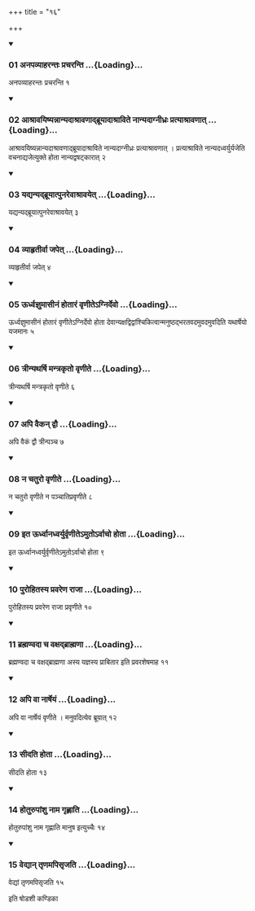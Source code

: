 +++
title = "१६"

+++

<div class="js_include" includetitle="true" newlevelforh1="3" unfilled="" url="/vedAH_yajuH/taittirIyam/sUtram/ApastambaH/shrautam/vishvAsa-prastutiH/02/16/01_anapavyAharantaH_pracharanti.md">
<details open><summary><h3>01 अनपव्याहरन्तः प्रचरन्ति ...{Loading}...</h3></summary>

अनपव्याहरन्तः प्रचरन्ति १
</details>
</div>

<div class="js_include collapsed" newlevelforh1="4" title="सर्वाष् टीकाः" url="/vedAH_yajuH/taittirIyam/sUtram/ApastambaH/shrautam/sarvASh_TIkAH/02/16/01_anapavyAharantaH_pracharanti.md"> </div>



<div class="js_include collapsed" newlevelforh1="4" title="मूलम्" url="/vedAH_yajuH/taittirIyam/sUtram/ApastambaH/shrautam/mUlam/02/16/01_anapavyAharantaH_pracharanti.md"> </div>


<div class="js_include" includetitle="true" newlevelforh1="3" unfilled="" url="/vedAH_yajuH/taittirIyam/sUtram/ApastambaH/shrautam/vishvAsa-prastutiH/02/16/02_AshrAvayiShyannAnyadAshrAvaNAdbrUyAdAshrAvite_nAnyadAgnIdhraH_pratyAshrAvaNAt.md">
<details open><summary><h3>02 आश्रावयिष्यन्नान्यदाश्रावणाद्ब्रूयादाश्राविते नान्यदाग्नीध्रः प्रत्याश्रावणात् ...{Loading}...</h3></summary>

आश्रावयिष्यन्नान्यदाश्रावणाद्ब्रूयादाश्राविते नान्यदाग्नीध्रः प्रत्याश्रावणात् । प्रत्याश्राविते नान्यदध्वर्युर्यजेति वचनाद्यजेत्युक्ते होता नान्यद्वषट्कारात् २
</details>
</div>

<div class="js_include collapsed" newlevelforh1="4" title="सर्वाष् टीकाः" url="/vedAH_yajuH/taittirIyam/sUtram/ApastambaH/shrautam/sarvASh_TIkAH/02/16/02_AshrAvayiShyannAnyadAshrAvaNAdbrUyAdAshrAvite_nAnyadAgnIdhraH_pratyAshrAvaNAt.md"> </div>



<div class="js_include collapsed" newlevelforh1="4" title="मूलम्" url="/vedAH_yajuH/taittirIyam/sUtram/ApastambaH/shrautam/mUlam/02/16/02_AshrAvayiShyannAnyadAshrAvaNAdbrUyAdAshrAvite_nAnyadAgnIdhraH_pratyAshrAvaNAt.md"> </div>


<div class="js_include" includetitle="true" newlevelforh1="3" unfilled="" url="/vedAH_yajuH/taittirIyam/sUtram/ApastambaH/shrautam/vishvAsa-prastutiH/02/16/03_yadyanyadbrUyAtpunarevAshrAvayet.md">
<details open><summary><h3>03 यद्यन्यद्ब्रूयात्पुनरेवाश्रावयेत् ...{Loading}...</h3></summary>

यद्यन्यद्ब्रूयात्पुनरेवाश्रावयेत् ३
</details>
</div>

<div class="js_include collapsed" newlevelforh1="4" title="सर्वाष् टीकाः" url="/vedAH_yajuH/taittirIyam/sUtram/ApastambaH/shrautam/sarvASh_TIkAH/02/16/03_yadyanyadbrUyAtpunarevAshrAvayet.md"> </div>



<div class="js_include collapsed" newlevelforh1="4" title="मूलम्" url="/vedAH_yajuH/taittirIyam/sUtram/ApastambaH/shrautam/mUlam/02/16/03_yadyanyadbrUyAtpunarevAshrAvayet.md"> </div>


<div class="js_include" includetitle="true" newlevelforh1="3" unfilled="" url="/vedAH_yajuH/taittirIyam/sUtram/ApastambaH/shrautam/vishvAsa-prastutiH/02/16/04_vyAhRtIrvA_japet.md">
<details open><summary><h3>04 व्याहृतीर्वा जपेत् ...{Loading}...</h3></summary>

व्याहृतीर्वा जपेत् ४
</details>
</div>

<div class="js_include collapsed" newlevelforh1="4" title="सर्वाष् टीकाः" url="/vedAH_yajuH/taittirIyam/sUtram/ApastambaH/shrautam/sarvASh_TIkAH/02/16/04_vyAhRtIrvA_japet.md"> </div>



<div class="js_include collapsed" newlevelforh1="4" title="मूलम्" url="/vedAH_yajuH/taittirIyam/sUtram/ApastambaH/shrautam/mUlam/02/16/04_vyAhRtIrvA_japet.md"> </div>


<div class="js_include" includetitle="true" newlevelforh1="3" unfilled="" url="/vedAH_yajuH/taittirIyam/sUtram/ApastambaH/shrautam/vishvAsa-prastutiH/02/16/05_UrdhvajnumAsInaM_hotAraM_vRNIte-gnirdevo.md">
<details open><summary><h3>05 ऊर्ध्वज्ञुमासीनं होतारं वृणीतेऽग्निर्देवो ...{Loading}...</h3></summary>

ऊर्ध्वज्ञुमासीनं होतारं वृणीतेऽग्निर्देवो होता देवान्यक्षद्विद्वांश्चिकित्वान्मनुष्ठद्भरतवदमुवदमुवदिति यथार्षेयो यजमानः ५
</details>
</div>

<div class="js_include collapsed" newlevelforh1="4" title="सर्वाष् टीकाः" url="/vedAH_yajuH/taittirIyam/sUtram/ApastambaH/shrautam/sarvASh_TIkAH/02/16/05_UrdhvajnumAsInaM_hotAraM_vRNIte-gnirdevo.md"> </div>



<div class="js_include collapsed" newlevelforh1="4" title="मूलम्" url="/vedAH_yajuH/taittirIyam/sUtram/ApastambaH/shrautam/mUlam/02/16/05_UrdhvajnumAsInaM_hotAraM_vRNIte-gnirdevo.md"> </div>


<div class="js_include" includetitle="true" newlevelforh1="3" unfilled="" url="/vedAH_yajuH/taittirIyam/sUtram/ApastambaH/shrautam/vishvAsa-prastutiH/02/16/06_trInyatharShi_mantrakRto_vRNIte.md">
<details open><summary><h3>06 त्रीन्यथर्षि मन्त्रकृतो वृणीते ...{Loading}...</h3></summary>

त्रीन्यथर्षि मन्त्रकृतो वृणीते ६
</details>
</div>

<div class="js_include collapsed" newlevelforh1="4" title="सर्वाष् टीकाः" url="/vedAH_yajuH/taittirIyam/sUtram/ApastambaH/shrautam/sarvASh_TIkAH/02/16/06_trInyatharShi_mantrakRto_vRNIte.md"> </div>



<div class="js_include collapsed" newlevelforh1="4" title="मूलम्" url="/vedAH_yajuH/taittirIyam/sUtram/ApastambaH/shrautam/mUlam/02/16/06_trInyatharShi_mantrakRto_vRNIte.md"> </div>


<div class="js_include" includetitle="true" newlevelforh1="3" unfilled="" url="/vedAH_yajuH/taittirIyam/sUtram/ApastambaH/shrautam/vishvAsa-prastutiH/02/16/07_api_vaikan_dvau.md">
<details open><summary><h3>07 अपि वैकन् द्वौ ...{Loading}...</h3></summary>

अपि वैकं द्वौ त्रीन्पञ्च ७
</details>
</div>

<div class="js_include collapsed" newlevelforh1="4" title="सर्वाष् टीकाः" url="/vedAH_yajuH/taittirIyam/sUtram/ApastambaH/shrautam/sarvASh_TIkAH/02/16/07_api_vaikan_dvau.md"> </div>



<div class="js_include collapsed" newlevelforh1="4" title="मूलम्" url="/vedAH_yajuH/taittirIyam/sUtram/ApastambaH/shrautam/mUlam/02/16/07_api_vaikan_dvau.md"> </div>


<div class="js_include" includetitle="true" newlevelforh1="3" unfilled="" url="/vedAH_yajuH/taittirIyam/sUtram/ApastambaH/shrautam/vishvAsa-prastutiH/02/16/08_na_chaturo_vRNIte.md">
<details open><summary><h3>08 न चतुरो वृणीते ...{Loading}...</h3></summary>

न चतुरो वृणीते न पञ्चातिप्रवृणीते ८
</details>
</div>

<div class="js_include collapsed" newlevelforh1="4" title="सर्वाष् टीकाः" url="/vedAH_yajuH/taittirIyam/sUtram/ApastambaH/shrautam/sarvASh_TIkAH/02/16/08_na_chaturo_vRNIte.md"> </div>



<div class="js_include collapsed" newlevelforh1="4" title="मूलम्" url="/vedAH_yajuH/taittirIyam/sUtram/ApastambaH/shrautam/mUlam/02/16/08_na_chaturo_vRNIte.md"> </div>


<div class="js_include" includetitle="true" newlevelforh1="3" unfilled="" url="/vedAH_yajuH/taittirIyam/sUtram/ApastambaH/shrautam/vishvAsa-prastutiH/02/16/09_ita_UrdhvAnadhvaryurvRNIte-muto-rvAcho_hotA.md">
<details open><summary><h3>09 इत ऊर्ध्वानध्वर्युर्वृणीतेऽमुतोऽर्वाचो होता ...{Loading}...</h3></summary>

इत ऊर्ध्वानध्वर्युर्वृणीतेऽमुतोऽर्वाचो होता ९
</details>
</div>

<div class="js_include collapsed" newlevelforh1="4" title="सर्वाष् टीकाः" url="/vedAH_yajuH/taittirIyam/sUtram/ApastambaH/shrautam/sarvASh_TIkAH/02/16/09_ita_UrdhvAnadhvaryurvRNIte-muto-rvAcho_hotA.md"> </div>



<div class="js_include collapsed" newlevelforh1="4" title="मूलम्" url="/vedAH_yajuH/taittirIyam/sUtram/ApastambaH/shrautam/mUlam/02/16/09_ita_UrdhvAnadhvaryurvRNIte-muto-rvAcho_hotA.md"> </div>


<div class="js_include" includetitle="true" newlevelforh1="3" unfilled="" url="/vedAH_yajuH/taittirIyam/sUtram/ApastambaH/shrautam/vishvAsa-prastutiH/02/16/10_purohitasya_pravareNa_rAjA.md">
<details open><summary><h3>10 पुरोहितस्य प्रवरेण राजा ...{Loading}...</h3></summary>

पुरोहितस्य प्रवरेण राजा प्रवृणीते १०
</details>
</div>

<div class="js_include collapsed" newlevelforh1="4" title="सर्वाष् टीकाः" url="/vedAH_yajuH/taittirIyam/sUtram/ApastambaH/shrautam/sarvASh_TIkAH/02/16/10_purohitasya_pravareNa_rAjA.md"> </div>



<div class="js_include collapsed" newlevelforh1="4" title="मूलम्" url="/vedAH_yajuH/taittirIyam/sUtram/ApastambaH/shrautam/mUlam/02/16/10_purohitasya_pravareNa_rAjA.md"> </div>


<div class="js_include" includetitle="true" newlevelforh1="3" unfilled="" url="/vedAH_yajuH/taittirIyam/sUtram/ApastambaH/shrautam/vishvAsa-prastutiH/02/16/11_brahmaNvadA_cha_vaxadbrAhmaNA.md">
<details open><summary><h3>11 ब्रह्मण्वदा च वक्षद्ब्राह्मणा ...{Loading}...</h3></summary>

ब्रह्मण्वदा च वक्षद्ब्राह्मणा अस्य यज्ञस्य प्राबितार इति प्रवरशेषमाह ११
</details>
</div>

<div class="js_include collapsed" newlevelforh1="4" title="सर्वाष् टीकाः" url="/vedAH_yajuH/taittirIyam/sUtram/ApastambaH/shrautam/sarvASh_TIkAH/02/16/11_brahmaNvadA_cha_vaxadbrAhmaNA.md"> </div>



<div class="js_include collapsed" newlevelforh1="4" title="मूलम्" url="/vedAH_yajuH/taittirIyam/sUtram/ApastambaH/shrautam/mUlam/02/16/11_brahmaNvadA_cha_vaxadbrAhmaNA.md"> </div>


<div class="js_include" includetitle="true" newlevelforh1="3" unfilled="" url="/vedAH_yajuH/taittirIyam/sUtram/ApastambaH/shrautam/vishvAsa-prastutiH/02/16/12_api_vA_nArSheyaM.md">
<details open><summary><h3>12 अपि वा नार्षेयं ...{Loading}...</h3></summary>

अपि वा नार्षेयं वृणीते । मनुवदित्येव ब्रूयात् १२
</details>
</div>

<div class="js_include collapsed" newlevelforh1="4" title="सर्वाष् टीकाः" url="/vedAH_yajuH/taittirIyam/sUtram/ApastambaH/shrautam/sarvASh_TIkAH/02/16/12_api_vA_nArSheyaM.md"> </div>



<div class="js_include collapsed" newlevelforh1="4" title="मूलम्" url="/vedAH_yajuH/taittirIyam/sUtram/ApastambaH/shrautam/mUlam/02/16/12_api_vA_nArSheyaM.md"> </div>


<div class="js_include" includetitle="true" newlevelforh1="3" unfilled="" url="/vedAH_yajuH/taittirIyam/sUtram/ApastambaH/shrautam/vishvAsa-prastutiH/02/16/13_sIdati_hotA.md">
<details open><summary><h3>13 सीदति होता ...{Loading}...</h3></summary>

सीदति होता १३
</details>
</div>

<div class="js_include collapsed" newlevelforh1="4" title="सर्वाष् टीकाः" url="/vedAH_yajuH/taittirIyam/sUtram/ApastambaH/shrautam/sarvASh_TIkAH/02/16/13_sIdati_hotA.md"> </div>



<div class="js_include collapsed" newlevelforh1="4" title="मूलम्" url="/vedAH_yajuH/taittirIyam/sUtram/ApastambaH/shrautam/mUlam/02/16/13_sIdati_hotA.md"> </div>


<div class="js_include" includetitle="true" newlevelforh1="3" unfilled="" url="/vedAH_yajuH/taittirIyam/sUtram/ApastambaH/shrautam/vishvAsa-prastutiH/02/16/14_hoturupAMshu_nAma_gRhNAti.md">
<details open><summary><h3>14 होतुरुपांशु नाम गृह्णाति ...{Loading}...</h3></summary>

होतुरुपांशु नाम गृह्णाति मानुष इत्युच्चैः १४
</details>
</div>

<div class="js_include collapsed" newlevelforh1="4" title="सर्वाष् टीकाः" url="/vedAH_yajuH/taittirIyam/sUtram/ApastambaH/shrautam/sarvASh_TIkAH/02/16/14_hoturupAMshu_nAma_gRhNAti.md"> </div>



<div class="js_include collapsed" newlevelforh1="4" title="मूलम्" url="/vedAH_yajuH/taittirIyam/sUtram/ApastambaH/shrautam/mUlam/02/16/14_hoturupAMshu_nAma_gRhNAti.md"> </div>


<div class="js_include" includetitle="true" newlevelforh1="3" unfilled="" url="/vedAH_yajuH/taittirIyam/sUtram/ApastambaH/shrautam/vishvAsa-prastutiH/02/16/15_vedyAn_tRNamapisRjati.md">
<details open><summary><h3>15 वेद्यान् तृणमपिसृजति ...{Loading}...</h3></summary>

वेद्यां तृणमपिसृजति १५
</details>
</div>

<div class="js_include collapsed" newlevelforh1="4" title="सर्वाष् टीकाः" url="/vedAH_yajuH/taittirIyam/sUtram/ApastambaH/shrautam/sarvASh_TIkAH/02/16/15_vedyAn_tRNamapisRjati.md"> </div>



<div class="js_include collapsed" newlevelforh1="4" title="मूलम्" url="/vedAH_yajuH/taittirIyam/sUtram/ApastambaH/shrautam/mUlam/02/16/15_vedyAn_tRNamapisRjati.md"> </div>





  
इति षोडशी कण्डिका 

